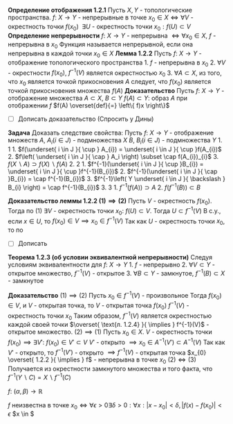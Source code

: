 **Определение отображения 1.2.1**
	Пусть $X, Y$ - топологические пространства.
	$f:\ X \to Y$ - непрерывные в точке $x_{0} \in X \iff \forall V$ - окрестность точки $f(x_{0}) \ \ \exists U$ - окрестность точки $x_{0}: f(U) \subset V$
**Определение непрерывности**
	$f:\ X \to Y$ - непрерывна $\iff \forall x_{0} \in X,\ f$ - непрерывна в $x_{0}$
	Функция называется непрерывной, если она непрерывна в каждой точки $x_{0} \in X$
**Лемма 1.2.2**
	Пусть $f:\ X \to Y$ - отображение топологического пространства
	1. $f$ - непрерывна в $x_{0}$
	2. $\forall V$ - окрестности $f(x_{0})$, $f^{-1}(V)$ является окрестностью $x_{0}$
	3. $\forall A \subset X$, из того, что $x_{0}$ является точкой прикосновения $A$ следует, что $f(x_{0})$ является точкой прикосновения множества $f(A)$
**Доказательство**
	Пусть $f:\ X\to Y$ - отображение множества $A \subset X,\ B \subset Y$
	$f(A) \subset Y:$ образ $A$ при отображении $f$ $f(A) \overset{def}{=} \left\{ f)x \right\}$
- [ ] Дописать доказательство (Спросить у Дины)


**Задача**
	Доказать следствие свойства:
	Пусть $f:\ X \to Y$ - отображение множеств
	$A,\ A_{i} \left( i \in J \right)$ - подмножества $X$
	$B,\ B_{i} \left( i \in J \right)$ - подмножества $Y$
	1. 1
		1. $f(\underset{ i \in J }{ \cup } A_{i}) = \underset{ i \in J }{ \cup }f(A_{i})$
		2. $f\left( \underset{ i \in J }{ \cap } A_i \right) \subset \cap f(A_{i})_{i}$
		3. $f(X \backslash A) \supset f(X) \backslash f(A)$
	2. 2
		1. $f^{-1}(\underset{ i \in J }{ \cup }B_{i}) = \underset{ i \in J }{ \cup }f^{-1}(B_{i})$
		2. $f^{-1}(\underset{ i \in J }{ \cap }B_{i}) = \cap f^{-1}(B_{i})$
		3. $f^{-1}\left( Y \underset{ i \in J }{ \backslash } B_{i} \right) = \cap f^{-1}(B_{i})$
	3. 3
		1. $f^{-1}\left( f(A) \right) \supset A$
		2. $f\left( f^{-1}(B) \right) \subset B$

**Доказательство леммы 1.2.2
	$\left( 1 \right) \implies \left( 2 \right)$**
		Пусть $V$ - окрестность $f(x_{0})$.
		Тогда по $\left( 1 \right)\ \exists V$ - окрестность точки $x_{0}:\ f(U) \subset V$.
		Тогда $U \subset f^{-1}(V)$
		В с.у., если $x \in U$, то $f(x_{0}) \in V \implies x_{0} \in f^{-1}(V)$
		Так как $U$ - окрестность точки $x_{0}$, то по 
- [ ] Дописать


**Теорема 1.2.3 (об условии эквивалентной непрерывности)**
	Следуя условиям эквивалентности для $f:\ X \to Y$
	1. $f$ - непрерывно
	2. $\forall V \subset Y$ - открытое множество, $f^{-1}(V)$ - открытое
	3. $\forall B \subset Y$ - замкнутое, $f^{-1}(B) \subset X$ - замкнутое

**Доказательство**
	$\left( 1 \right) \implies \left( 2 \right)$
		Пусть $x_{0} \in f^{-1}(V)$ - произвольное
		Тогда $f(x_{0}) \in V$, и $V$ - открытая точка, то $V$ - открытая точка $f(x_{0})$
		$f^{-1}(V)$ - окрестность точки $x_{0}$
		Таким образом, $f^{-1}(V)$ является окрестностью каждой своей точки $\overset{ \text{л. 1.2.4} }{ \implies } f^{-1}(V)$ - открытое множество.
	$\left( 2 \right) \implies \left( 1 \right)$
		Пусть $x_{0} \in X$.
		$V$ - окрестность точки $f(x_{0}) \implies \exists V':\ f(x_{0}) \in V' \subset V$
		$V'$ - открыто
		$\implies x_{0} \in A^{-1}(V') \subset A^{-1}(V)$
		Так как $V'$ - открыто, то $f^{-1}(V')$ - открыто $\implies f^{-1}(V)$ - открытая точка $x_{0} \overset{ 1.2.2 }{ \implies } f$ - непрерывна в точке $x_{0}$
	$\left( 2 \right) \iff \left( 3 \right)$
		Получается из окрестности замкнутого множества и того факта, что $f^{-1}(Y \backslash C) = X \backslash f^{-1}(C)$

$f:\ \left( \alpha, \beta \right) \to \mathbb{R}$

$f$ неизвестна в точке $x_{0} \iff \forall \epsilon > 0 \exists \delta > 0: \forall x:  \left| x - x_{0} \right| < \delta, \left| f(x) - f(x_{0}) \right| < \epsilon$
$x \in $